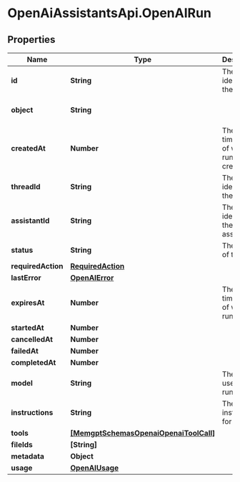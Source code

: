# OpenAiAssistantsApi.OpenAIRun

## Properties

Name | Type | Description | Notes
------------ | ------------- | ------------- | -------------
**id** | **String** | The unique identifier of the run. | 
**object** | **String** |  | [optional] [default to &#39;thread.run&#39;]
**createdAt** | **Number** | The unix timestamp of when the run was created. | 
**threadId** | **String** | The unique identifier of the thread. | 
**assistantId** | **String** | The unique identifier of the assistant. | 
**status** | **String** | The status of the run. | 
**requiredAction** | [**RequiredAction**](RequiredAction.md) |  | [optional] 
**lastError** | [**OpenAIError**](OpenAIError.md) |  | [optional] 
**expiresAt** | **Number** | The unix timestamp of when the run expires. | 
**startedAt** | **Number** |  | [optional] 
**cancelledAt** | **Number** |  | [optional] 
**failedAt** | **Number** |  | [optional] 
**completedAt** | **Number** |  | [optional] 
**model** | **String** | The model used by the run. | 
**instructions** | **String** | The instructions for the run. | 
**tools** | [**[MemgptSchemasOpenaiOpenaiToolCall]**](MemgptSchemasOpenaiOpenaiToolCall.md) |  | [optional] 
**fileIds** | **[String]** |  | [optional] 
**metadata** | **Object** |  | [optional] 
**usage** | [**OpenAIUsage**](OpenAIUsage.md) |  | [optional] 


